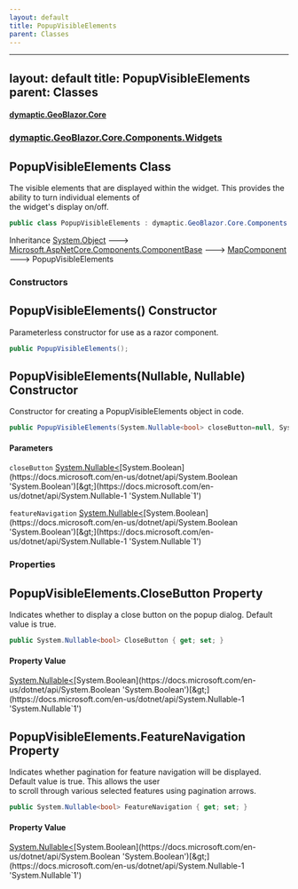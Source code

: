 ```yaml
---
layout: default
title: PopupVisibleElements
parent: Classes
---
```

---
layout: default
title: PopupVisibleElements
parent: Classes
---
#### [dymaptic.GeoBlazor.Core](index.html 'index')
### [dymaptic.GeoBlazor.Core.Components.Widgets](index.html#dymaptic.GeoBlazor.Core.Components.Widgets 'dymaptic.GeoBlazor.Core.Components.Widgets')

## PopupVisibleElements Class

The visible elements that are displayed within the widget. This provides the ability to turn individual elements of  
the widget's display on/off.

```csharp
public class PopupVisibleElements : dymaptic.GeoBlazor.Core.Components.MapComponent
```

Inheritance [System.Object](https://docs.microsoft.com/en-us/dotnet/api/System.Object 'System.Object') &#129106; [Microsoft.AspNetCore.Components.ComponentBase](https://docs.microsoft.com/en-us/dotnet/api/Microsoft.AspNetCore.Components.ComponentBase 'Microsoft.AspNetCore.Components.ComponentBase') &#129106; [MapComponent](dymaptic.GeoBlazor.Core.Components.MapComponent.html 'dymaptic.GeoBlazor.Core.Components.MapComponent') &#129106; PopupVisibleElements
### Constructors

<a name='dymaptic.GeoBlazor.Core.Components.Widgets.PopupVisibleElements.PopupVisibleElements()'></a>

## PopupVisibleElements() Constructor

Parameterless constructor for use as a razor component.

```csharp
public PopupVisibleElements();
```

<a name='dymaptic.GeoBlazor.Core.Components.Widgets.PopupVisibleElements.PopupVisibleElements(System.Nullable_bool_,System.Nullable_bool_)'></a>

## PopupVisibleElements(Nullable<bool>, Nullable<bool>) Constructor

Constructor for creating a PopupVisibleElements object in code.

```csharp
public PopupVisibleElements(System.Nullable<bool> closeButton=null, System.Nullable<bool> featureNavigation=null);
```
#### Parameters

<a name='dymaptic.GeoBlazor.Core.Components.Widgets.PopupVisibleElements.PopupVisibleElements(System.Nullable_bool_,System.Nullable_bool_).closeButton'></a>

`closeButton` [System.Nullable&lt;](https://docs.microsoft.com/en-us/dotnet/api/System.Nullable-1 'System.Nullable`1')[System.Boolean](https://docs.microsoft.com/en-us/dotnet/api/System.Boolean 'System.Boolean')[&gt;](https://docs.microsoft.com/en-us/dotnet/api/System.Nullable-1 'System.Nullable`1')

<a name='dymaptic.GeoBlazor.Core.Components.Widgets.PopupVisibleElements.PopupVisibleElements(System.Nullable_bool_,System.Nullable_bool_).featureNavigation'></a>

`featureNavigation` [System.Nullable&lt;](https://docs.microsoft.com/en-us/dotnet/api/System.Nullable-1 'System.Nullable`1')[System.Boolean](https://docs.microsoft.com/en-us/dotnet/api/System.Boolean 'System.Boolean')[&gt;](https://docs.microsoft.com/en-us/dotnet/api/System.Nullable-1 'System.Nullable`1')
### Properties

<a name='dymaptic.GeoBlazor.Core.Components.Widgets.PopupVisibleElements.CloseButton'></a>

## PopupVisibleElements.CloseButton Property

Indicates whether to display a close button on the popup dialog. Default value is true.

```csharp
public System.Nullable<bool> CloseButton { get; set; }
```

#### Property Value
[System.Nullable&lt;](https://docs.microsoft.com/en-us/dotnet/api/System.Nullable-1 'System.Nullable`1')[System.Boolean](https://docs.microsoft.com/en-us/dotnet/api/System.Boolean 'System.Boolean')[&gt;](https://docs.microsoft.com/en-us/dotnet/api/System.Nullable-1 'System.Nullable`1')

<a name='dymaptic.GeoBlazor.Core.Components.Widgets.PopupVisibleElements.FeatureNavigation'></a>

## PopupVisibleElements.FeatureNavigation Property

Indicates whether pagination for feature navigation will be displayed. Default value is true. This allows the user  
to scroll through various selected features using pagination arrows.

```csharp
public System.Nullable<bool> FeatureNavigation { get; set; }
```

#### Property Value
[System.Nullable&lt;](https://docs.microsoft.com/en-us/dotnet/api/System.Nullable-1 'System.Nullable`1')[System.Boolean](https://docs.microsoft.com/en-us/dotnet/api/System.Boolean 'System.Boolean')[&gt;](https://docs.microsoft.com/en-us/dotnet/api/System.Nullable-1 'System.Nullable`1')

